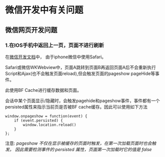 # 微信开发中有关问题
## 微信网页开发问题
### 1.在IOS手机中返回上一页，页面不进行刷新

在[微信开发文档](https://developers.weixin.qq.com/doc/offiaccount/OA_Web_Apps/iOS_WKWebview.html)中，
由于iphone微信中使用Safari。

Safari或微信WKWebview中，页面A跳转到页面B再返回页面A后不会重新执行Script和Ajax(也不会触发页面reload),但会触发页面的pageshow pageHide等事件。

此使用BF Cache进行缓存数据和页面。

会话中某个页面显示/隐藏时，会触发pagehide和pageshow事件，事件都有一个persisted属性来指示当前页是否被BF cache缓存。因此可以使用如下方法
```
window.onpageshow = function(event) {
    if (event.persisted) {
        window.location.reload() 
    }
};
```
注意: *pageshow 不仅在显示被缓存的页面时触发，在第一次加载页面时也会触发。 因此需要检测事件的 persisted 属性，页面第一次加载时它的值是 false*

